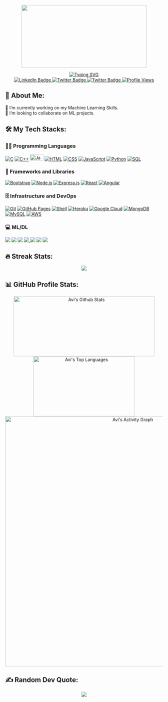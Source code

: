 <!-- Intro Section  -->
<p align="center"><img src="https://media.giphy.com/media/dWesBcTLavkZuG35MI/giphy.gif" width="400" height="200"  /></p>
<div id="about-me" align="center">
<a href="https://git.io/typing-svg"><img src="https://readme-typing-svg.demolab.com?font=Roboto+Condensed&weight=500&size=25&duration=4000&pause=500&color=EB5775&center=true&vCenter=true&width=550&lines=Hi%2C+I'm+Avi+Agnihotri!;I+am+a+developing+ML+Enthusiast." alt="Typing SVG" /></a>
</div>

<!-- Social Media -->
<div id="badges" align="center">
  <a href="https://www.linkedin.com/in/avi-agnihotri-564016204/">
    <img src="https://img.shields.io/badge/LinkedIn-%230077B5.svg?style=for-the-badge&logo=linkedin&logoColor=white" alt="LinkedIn Badge">
  </a>
  <a href="https://twitter.com/TheAviAgnihotri">
    <img src="https://img.shields.io/badge/Twitter-%231DA1F2.svg?style=for-the-badge&logo=twitter&logoColor=white" alt="Twitter Badge">
  </a>
  <a href="https://www.instagram.com/_avi.agnihotri_/">
    <img src="https://img.shields.io/badge/Instagram-%23E4405F.svg?style=for-the-badge&logo=Instagram&logoColor=white" alt="Twitter Badge">
  </a>
  <a href="#"><img src="https://komarev.com/ghpvc/?username=AviAgnihotri&style=for-the-badge&color=red" alt="Profile Views"></a>
</div> 

## 💫 About Me:
🔭 I’m currently working on my Machine Learning Skills.<br>👯 I’m looking to collaborate on ML projects.

<!--
## 🌐 Socials:
[![LinkedIn](https://img.shields.io/badge/LinkedIn-%230077B5.svg?logo=linkedin&logoColor=white)]([https://linkedin.com/in/AviAgnihotri](https://www.linkedin.com/in/avi-agnihotri-564016204/)) 
-->

## 🛠️ My Tech Stacks:
 <h3>👨‍💻 Programming Languages</h3>
 <p>
  <a href="#"><img alt="C" src="https://img.shields.io/badge/-C-283593?style=flat-square&logo=c&logoColor=white"></a>
  <a href="#"><img alt="C++" src="https://img.shields.io/badge/-C++-00549D?style=flat-square&logo=cplusplus&logoColor=white"></a>
  <a href="#"><img alt="Java" width="43px" height="20px" src="https://img.shields.io/badge/java-%23ED8B00.svg?style=flat-square&logo=java&logoColor=white""></a>
  <a href="#"><img alt="HTML" src="https://img.shields.io/badge/-HTML-E34F26.svg?style=flat-square&logo=html5&logoColor=white"></a>
  <a href="#"><img alt="CSS" src="https://img.shields.io/badge/-CSS-264de4.svg?style=flat-square&logo=css3&logoColor=white"></a>
  <a href="#"><img alt="JavaScript" src="https://img.shields.io/badge/-JavaScript-F7DF1E.svg?style=flat-square&logo=javascript&logoColor=black"></a>
  <a href="#"><img alt="Python" src="https://img.shields.io/badge/Python-14354C.svg?style=flat-square&logo=python&logoColor=yellow"></a>
  <a href="#"><img alt="SQL" src="https://custom-icon-badges.demolab.com/badge/SQL-025E8C.svg?style=flat-square&logo=database&logoColor=white"></a>
 </p>
 <h3>🧰 Frameworks and Libraries</h3>
 <p>
  <a href="#"><img alt="Bootstrap" src="https://img.shields.io/badge/Bootstrap-7952B3.svg?style=flat-square&logo=bootstrap&logoColor=white"></a>
  <a href="#"><img alt="Node.js" src="https://img.shields.io/badge/Node.js-43853D.svg?style=flat-square&logo=node.js&logoColor=white"></a>
  <a href="#"><img alt="Express.js" src="https://img.shields.io/badge/Express.js-404d59.svg?style=flat-square&logo=express&logoColor=white"></a>
  <a href="#"><img alt="React" src="https://img.shields.io/badge/React-20232a.svg?style=flat-square&logo=react&logoColor=%2361DAFB"></a>
  <a href="#"><img alt="Angular" src="https://img.shields.io/badge/Angular-dd1b16.svg?style=flat-square&logo=angular&logoColor=white"></a>
 </p>
 <h3>🗄️ Infrastructure and DevOps</h3>
  <p>
    <a href="#"><img alt="Git" src="https://img.shields.io/badge/Git-F05033.svg?style=flat-square&logo=git&logoColor=white"></a>
    <a href="#"><img alt="GitHub Pages" src="https://img.shields.io/badge/GitHub%20Pages-327FC7.svg?style=flat-square&logo=github&logoColor=white"></a>
    <a href="#"><img alt="Shell" src="https://img.shields.io/badge/shell_script-%23121011.svg?style=flat-square&logo=gnu-bash&logoColor=white"></a>
    <a href="#"><img alt="Heroku" src="https://img.shields.io/badge/Heroku-430098.svg?style=flat-square&logo=heroku&logoColor=white"></a>
    <a href="#"><img alt="Google Cloud" src="https://img.shields.io/badge/Google%20Cloud-%234285F4.svg?style=flat-square&logo=google-cloud&logoColor=white"></a>
    <a href="#"><img alt="MongoDB" src ="https://img.shields.io/badge/MongoDB-4ea94b.svg?style=flat-square&logo=mongodb&logoColor=white"></a>
    <a href="#"><img alt="MySQL" src="https://img.shields.io/badge/MySQL-00f.svg?style=flat-square&logo=mysql&logoColor=white"></a>
    <a href="#"><img alt="AWS" src="https://img.shields.io/badge/AWS-010101.svg?style=flat-square&logo=amazon&logoColor=%23FF9900"></a>
  </p>
 <h3>💻 ML/DL</h3>
 <p>
  <a href="#"><img src="https://img.shields.io/badge/pandas-%23150458.svg?style=flat-square&logo=pandas&logoColor=white" /></a> 
  <a href="#"><img src="https://img.shields.io/badge/numpy-%23013243.svg?style=flat-square&logo=numpy&logoColor=white" /></a>  
  <a href="#"><img src="https://img.shields.io/badge/Plotly-%233F4F75.svg?style=flat-square&logo=plotly&logoColor=white" /></a> 
  <a href="#"><img src="https://img.shields.io/badge/SciPy-%230C55A5.svg?style=flat-square&logo=scipy&logoColor=%white" /> </a>
  <a href="#"><img src="https://img.shields.io/badge/PyTorch-%23EE4C2C.svg?style=flat-square&logo=PyTorch&logoColor=white" /></a>
  <a href="#"><img src="https://img.shields.io/badge/Keras-%23D00000.svg?style=flat-square&logo=Keras&logoColor=white" /></a>  
  <a href="#"><img src="https://img.shields.io/badge/TensorFlow-%23FF6F00.svg?style=flat-square&logo=TensorFlow&logoColor=white" /></a>

  
 </p>
 
<!--
## 💻 Tech Stack:
![C](https://img.shields.io/badge/c-%2300599C.svg?style=flat-square&logo=c&logoColor=white) ![C++](https://img.shields.io/badge/c++-%2300599C.svg?style=flat-square&logo=c%2B%2B&logoColor=white) ![CSS3](https://img.shields.io/badge/css3-%231572B6.svg?style=flat-square&logo=css3&logoColor=white) ![HTML5](https://img.shields.io/badge/html5-%23E34F26.svg?style=flat-square&logo=html5&logoColor=white) ![JavaScript](https://img.shields.io/badge/javascript-%23323330.svg?style=flat-square&logo=javascript&logoColor=%23F7DF1E) ![Python](https://img.shields.io/badge/python-3670A0?style=flat-square&logo=python&logoColor=ffdd54)
-->

<!-- Github Activities -->
## 🔥 Streak Stats:
 <div align='center'>
 <a href="https://github.com/DenverCoder1/github-readme-streak-stats">
  <p><img src="https://streak-stats.demolab.com?user=AviAgnihotri&theme=monokai-metallian&hide_border=true&mode=daily&fire=DD2727"></p>
</a>
  </div>
  
 ## 📊 GitHub Profile Stats:
 
 <div align='center'>
 <a href="https://github.com/anuraghazra/github-readme-stats">
  <img alt="Avi's Github Stats" src="https://denvercoder1-github-readme-stats.vercel.app/api/?username=AviAgnihotri&show_icons=true&include_all_commits=true&count_private=true&theme=react&hide_border=true&bg_color=1F222E&title_color=F85D7F&icon_color=F8D866" height="192px" width="450px">
</a> <a href="https://github.com/anuraghazra/github-readme-stats">
 <img alt="Avi's Top Languages" src="https://github-readme-stats.vercel.app/api/top-langs/?username=AviAgnihotri&langs_count=8&layout=compact&theme=react&hide_border=true&bg_color=1F222E&title_color=F85D7F&icon_color=F8D866&hide=Jupyter%20Notebook" height="192px" width="325px">
</a>
<a href="https://github.com/ashutosh00710/github-readme-activity-graph">
 <img alt="Avi's Activity Graph" src="https://github-readme-activity-graph.cyclic.app/graph/?username=AviAgnihotri&bg_color=1F222E&color=F8D866&line=F85D7F&point=FFFFFF&hide_border=true" width="800px">
</a> 
 </div>
 
<!-- 
# 📊 GitHub Stats:
![](https://github-readme-stats.vercel.app/api?username=AviAgnihotri&theme=jolly&hide_border=false&include_all_commits=true&count_private=true)<br/>
![](https://github-readme-streak-stats.herokuapp.com/?user=AviAgnihotri&theme=jolly&hide_border=false)<br/>
![](https://github-readme-stats.vercel.app/api/top-langs/?username=AviAgnihotri&theme=jolly&hide_border=false&include_all_commits=true&count_private=true&layout=compact)
-->

## ✍️ Random Dev Quote:
<div align='center'>
  
![](https://quotes-github-readme.vercel.app/api?type=horizontal&theme=radical)
  
</div>
<!-- Proudly created with GPRM ( https://gprm.itsvg.in ) -->
